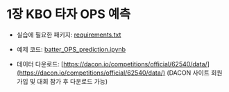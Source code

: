 # 1장 KBO 타자 OPS 예측

* 실습에 필요한 패키지: [requirements.txt](requirements.txt)

* 예제 코드: [batter_OPS_prediction.ipynb](batter_OPS_prediction.ipynb)

* 데이터 다운로드: [https://dacon.io/competitions/official/62540/data/](https://dacon.io/competitions/official/62540/data/) (DACON 사이트 회원 가입 및 대회 참가 후 다운로드 가능)
